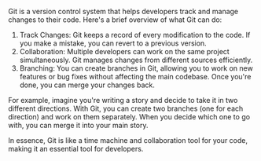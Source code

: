 Git is a version control system that helps developers track and manage changes to their code. Here's a brief overview of what Git can do:

1. Track Changes: Git keeps a record of every modification to the code. If you make a mistake, you can revert to a previous version.
2. Collaboration: Multiple developers can work on the same project simultaneously. Git manages changes from different sources efficiently.
3. Branching: You can create branches in Git, allowing you to work on new features or bug fixes without affecting the main codebase. Once you're done, you can merge your changes back.

For example, imagine you're writing a story and decide to take it in two different directions. With Git, you can create two branches (one for each direction) and work on them separately. When you decide which one to go with, you can merge it into your main story.

In essence, Git is like a time machine and collaboration tool for your code, making it an essential tool for developers.
